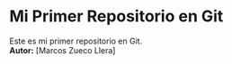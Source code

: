 # Mi Primer Repositorio en Git

Este es mi primer repositorio en Git.  
**Autor:** [Marcos Zueco Llera]
